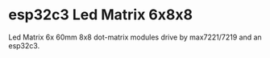 # esp32c3 Led Matrix 6x8x8
 Led Matrix 6x 60mm 8x8 dot-matrix modules drive by max7221/7219 and an esp32c3.

